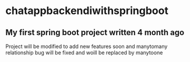 # chatappbackendiwithspringboot
## My first spring boot project written 4 month ago
Project will be modified to add new features soon and manytomany relationship bug will be fixed and woill be replaced by manytoone
